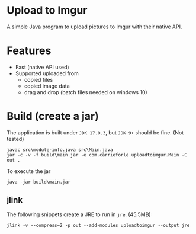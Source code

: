 # Upload to Imgur

A simple Java program to upload pictures to Imgur with their native API.

# Features

- Fast (native API used)
- Supported uploaded from
    - copied files
    - copied image data
    - drag and drop (batch files needed on windows 10)

# Build (create a jar)

The application is built under `JDK 17.0.3`, but `JDK 9+` should be fine. (Not tested)

    javac src\module-info.java src\Main.java
    jar -c -v -f build\main.jar -e com.carrieforle.uploadtoimgur.Main -C out .

To execute the jar

    java -jar build\main.jar
    
## jlink

The following snippets create a JRE to run in `jre`. (45.5MB)

    jlink -v --compress=2 -p out --add-modules uploadtoimgur --output jre